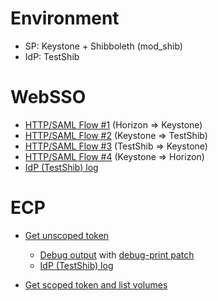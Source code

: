 # Environment

- SP: Keystone + Shibboleth (mod\_shib)
- IdP: TestShib

# WebSSO

- [HTTP/SAML Flow #1](flow1.md) (Horizon => Keystone)
- [HTTP/SAML Flow #2](flow2.md) (Keystone => TestShib)
- [HTTP/SAML Flow #3](flow3.md) (TestShib => Keystone)
- [HTTP/SAML Flow #4](flow4.md) (Keystone => Horizon)
- [IdP (TestShib) log](testshib_log_websso.txt)

# ECP

- [Get unscoped token](ecp_unscoped_token_issue.md)

  - [Debug output](ecp_unscoped_token_issue_debug.txt) with [debug-print patch](../patches/keystoneauth1_saml2.py.diff)
  - [IdP (TestShib) log](testshib_log_ecp.txt)

- [Get scoped token and list volumes](ecp_volume_list.md)
